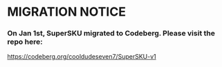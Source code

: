 # MIGRATION NOTICE
### On Jan 1st, SuperSKU migrated to Codeberg. Please visit the repo here:
https://codeberg.org/cooldudeseven7/SuperSKU-v1

